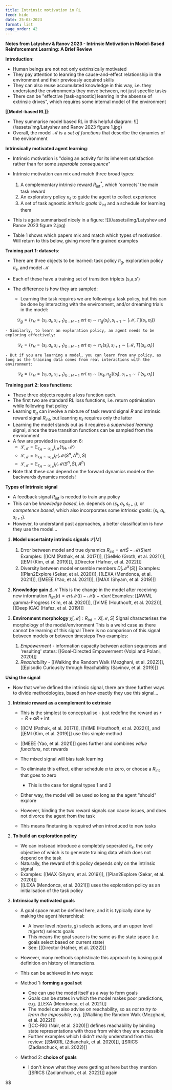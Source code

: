 ```yaml
---
title: Intrinsic motivation in RL
feed: hide
date: 25-03-2023
format: list
page_order: 42
---
```



**Notes from Latyshev & Ranov 2023 - Intrinsic Motivation in Model-Based Reinforcement Learning: A Brief Review**

**Introduction:**
- Human beings are not not only extrinsically motivated
- They pay attention to leanring the cause-and-effect relationship in the environment and their previously acquired skills
- They can also reuse accumulated knowledge in this way, i.e. they understand the environments they move between, not just specfiic tasks
- There can be "effective \[task-agnostic\] leanring in the absense of extrinsic drives", which requires some internal model of the environment

**[[Model-based RL]]**:
- They summarise model based RL in this helpful diagram:
![](/assets/img/Latyshev and Ranov 2023 figure 1.jpg)
- Overall, the model $\mathcal M$ is a *set of functions* that describe the dynamics of the environment

**Intrinsically motivated agent learning**:
- Intrinsic motivation is "doing an activity for its inherent satisfaction rather than for some *seperable consequence*"
- Intrinsic motivation can mix and match three broad types:
	1. A complementary intrinsic reward $R_\text{int}^*$, which 'corrects' the main task reward
	2. An exploratory policy $\pi_\epsilon$ to guide the agent to collect experience
	3. A set of task agnostic *intrinsic goals* $\mathcal G_\text{int}$ and a schedule for learning them
- This is again summarised nicely in a figure: ![](/assets/img/Latyshev and Ranov 2023 figure 2.jpg)

- Table 1 shows which papers mix and match which types of motivation. Will return to this below, giving more fine grained examples

**Training part 1: datasets**:
- There are three objects to be learned: task policy $\pi_g$, exploration policy $\pi_\epsilon$, and model $\mathcal M$
- Each of these have a training set of transition triplets (s,a,s')
- The difference is how they are sampled:

	- Learning the task requires we are following a task policy, but this can be done by interacting with the environment, and/or dreaming trials in the model:

$$
	\mathcal D_g = \{\tau_H = (s_i, a_i, s_{i+1})_{0:H-1}\ ert\ a_i\sim\pi_g(s_i), s_{i+1}\sim[\mathcal M, T](s_i, a_i) \}
	$$


	- Similarly, to learn an exploration policy, an agent needs to be exploring effectively:

$$
	\mathcal D_\epsilon = \{\tau_H = (s_i, a_i, s_{i+1})_{0:H-1}\ ert\ a_i\sim\pi_\epsilon(s_i), s_{i+1}\sim[\mathcal M, T](s_i, a_i) \}
	$$


	- But if you are learning a model, you can learn from any policy, as long as the training data comes from real interactions with the environment: 

$$\mathcal D_\epsilon = \{\tau_H = (s_i, a_i, s_{i+1})_{0:H-1}\ ert\ a_i\sim[\pi_\epsilon, \pi_g](s_i), s_{i+1}\sim T(s_i, a_i) \}
	$$



**Training part 2: loss functions**:
- These three objects require a loss function each.
- The first two are standard RL loss functions, i.e. return optimisation while following that policy
- Learning $\pi_g$ can involve a mixture of task reward signal $R$ and intrinsic reward signal $R_\text{int}$, but leanring $\pi_\epsilon$ requires only the latter
- Learning the model stands out as it requires a *supervised learning* signal, since the true transition functions can be sampled from the environment
- A few are provided in equation 6:
	- $\mathcal L_\mathcal M = \mathbb{E}_{\tau_H \sim \mathcal D_\mathcal M} l_\mathcal M(\tau_H, \mathcal M)$
	- $\mathcal L_\mathcal M = \mathbb{E}_{\tau_H \sim \mathcal D_\mathcal M} l_F(\mathcal M(S^n, A^h), \tilde{S})$
	- $\mathcal L_\mathcal M = \mathbb{E}_{\tau_H \sim \mathcal D_\mathcal M} l_I(\mathcal M(S^n, \tilde{S}), A^h)$
- Note that these can depend on the forward dynamics model or the backwards dynamics models!




**Types of Intrinsic signal**
- A feedback signal $R_\text{int}$ is needed to train any policy
- This can be *knowledge based*, i.e. depends on $(s_t, a_t, s_{t+1})$, or *competence based*, which also incorporates some *intrinsic goals*: $(s_t, a_t, s_{t+1})$.
- However, to understand past approaches, a better classification is how they use the model...

1. **Model uncertainty intrinsic signals** $\mathcal L[M]$
	1. Error between model and true dynamics $R_\text{int} = ert\tilde{S} - \mathcal M(S)ert$
			Examples: [[ICM (Pathak, et al. 2017)]], [[SelMo (Groth, et al. 2021)]], [[EMI (Kim, et al. 2019)]], [[Director (Hafner, et al. 2022)]]
	2. Diversity between model ensemble members $D[\mathcal M^k(S)]$
			Examples: [[Plan2Explore (Sekar, et al. 2020)]], [[LEXA (Mendonca, et al. 2021)]], [[MEEE (Yao, et al. 2021)]], [[MAX (Shyam, et al. 2019)]]

2. **Knowledge gain** $\Delta \mathcal M$
	This is the change in the model after receiving new information $R_\text{int}(t) = ert\mathcal M(t) - \mathcal M(t-n)ert$
			Examples: [[AWML gamma-Progress (Kim, et al. 2020)]], [[VIME (Houthooft, et al. 2022)]], [[Deep ICAC (Hafez, et al. 2019)]]

3. **Environment morphology** $\chi [\mathcal M]: R_\text{int} = X[\mathcal M, S]$
	Signal characterises the morphology of the model/environment
	This is a weird case as there cannot be learning of this signal
	There is no comparison of this signal between models or between timesteps
	Two examples:
	1. *Empowerment* - information capacity between action sequences and 'resulting' states: [[Goal-Directed Empowerment (Volpi and Polani, 2020)]]
	2. *Reachability* - [[Walking the Random Walk (Mezghani, et al. 2022)]], [[Episodic Curiousity through Reachability (Savinov, et al. 2019)]]




**Using the signal**
- Now that we've defined the intrinsic signal, there are three further ways to divide methodologies, based on how exactly they use this signal...

1. **Intrinsic reward as a complement to extrinsic**
	- This is the simplest to conceptualise - just redefine the reward as $r = R + \alpha R +\text{int}$
	- [[ICM (Pathak, et al. 2017)]], [[VIME (Houthooft, et al. 2022)]], and [[EMI (Kim, et al. 2019)]] use this simple method
	- [[MEEE (Yao, et al. 2021)]] goes further and combines *value functions*, not rewards
	
	- The mixed signal will bias task learning
	- To eliminate this effect, either schedule $\alpha$ to zero, or choose a $R_\text{int}$ that goes to zero
		- This is the case for signal types 1 and 2
	
	- Either way, the model will be used so long as the agent "should" explore
	
	- However, binding the two reward signals can cause issues, and does not divorce the agent from the task
	- This means finetuning is required when introduced to new tasks

2. **To build an exploration policy**
	- We can instsead introduce a completely seperated $\pi_\epsilon$, the only objective of which is to generate training data which does not depend on the task
	- Naturally, the reward of this policy depends only on the intrinsic signal
	- Examples: [[MAX (Shyam, et al. 2019)]], [[Plan2Explore (Sekar, et al. 2020)]]
	- [[LEXA (Mendonca, et al. 2021)]] uses the exploration policy as an initialisation of the task policy

3. **Intrinsically motivated goals**
	- A goal space must be defined here, and it is typically done by making the agent hierarchical:
		- A lower level $\pi(aerts, g)$ selects actions, and an upper level $\pi(gerts)$ selects goals
		- This means the goal space is the same as the state space (i.e. goals select based on current state)
		- See: [[Director (Hafner, et al. 2022)]]
	
	- However, many methods sophisticate this approach by basing goal definition on history of interactions.
	- This can be achieved in two ways:
	
	- Method 1: **forming a goal set**
		- One can use the model itself as a way to form goals
		- Goals can be states in which the model makes poor predictions, e.g. [[LEXA (Mendonca, et al. 2021)]] 
		- The model can also advise on reachability, so as *not to try to learn the impossible*, e.g. [[Walking the Random Walk (Mezghani, et al. 2022)]]
		- [[CC-RIG (Nair, et al. 2020)]] defines reachability by binding state representations with those from which they are accessible
		- Further examples which I didn't really understand from this review: [[SMORL (Zdianchuk, et al. 2020)]], [[SRICS (Zadianchuck, et al. 2022)]]
	
	- Method 2: **choice of goals**
		- I don't know what they were getting at here but they mention [[SRICS (Zadianchuck, et al. 2022)]] again

$$